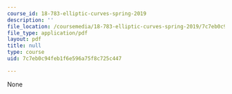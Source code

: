```yaml
---
course_id: 18-783-elliptic-curves-spring-2019
description: ''
file_location: /coursemedia/18-783-elliptic-curves-spring-2019/7c7eb0c94feb1f6e596a75f8c725c447_MIT18_783S19_lec10.pdf
file_type: application/pdf
layout: pdf
title: null
type: course
uid: 7c7eb0c94feb1f6e596a75f8c725c447

---
```

None